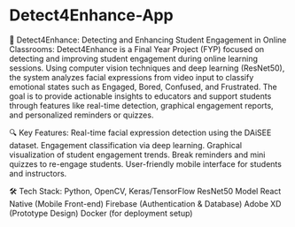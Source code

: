 # Detect4Enhance-App
📘 Detect4Enhance: Detecting and Enhancing Student Engagement in Online Classrooms: 
Detect4Enhance is a Final Year Project (FYP) focused on detecting and improving student engagement during online learning sessions. Using computer vision techniques and deep learning (ResNet50), the system analyzes facial expressions from video input to classify emotional states such as Engaged, Bored, Confused, and Frustrated. The goal is to provide actionable insights to educators and support students through features like real-time detection, graphical engagement reports, and personalized reminders or quizzes.

🔍 Key Features:
Real-time facial expression detection using the DAiSEE dataset.
Engagement classification via deep learning.
Graphical visualization of student engagement trends.
Break reminders and mini quizzes to re-engage students.
User-friendly mobile interface for students and instructors.

🛠️ Tech Stack:
Python, OpenCV, Keras/TensorFlow
ResNet50 Model
React Native (Mobile Front-end)
Firebase (Authentication & Database)
Adobe XD (Prototype Design)
Docker (for deployment setup)
